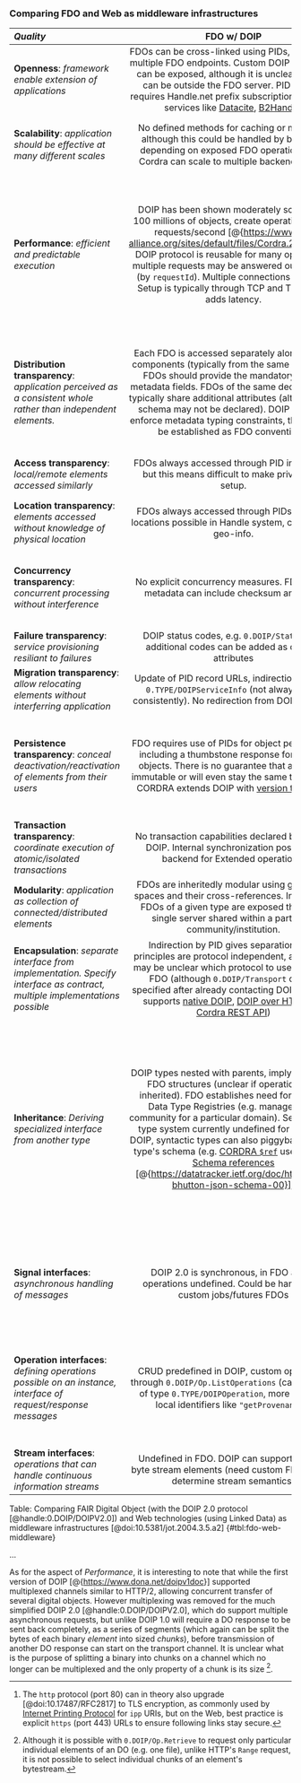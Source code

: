 
### Comparing FDO and Web as middleware infrastructures 


| *Quality* |  FDO w/ DOIP               | Web w/ Linked Data          |
|:----------|:--------------------------:|:--------------------------:|
| **Openness**: _framework enable extension of applications_ |  FDOs can be cross-linked using PIDs, pointing to multiple FDO endpoints. Custom DOIP operations can be exposed, although it is unclear if these can be outside the FDO server. PID minting requires Handle.net prefix subscription, or use of services like [Datacite](https://datacite.org/), [B2Handle](https://eudat.eu/services/userdoc/b2handle).  |  The Web is inheritedly open and made by cross-linked URLs.  Participation requires DNS domain purchase (many free alternatives also exists). PID minting can be free using PURL/ARK services, or can use DOI/Handle with HTTP redirects.  |
| **Scalability**: _application should be effective at many different scales_ |  No defined methods for caching or mirroring, although this could be handled by backend, depending on exposed FDO operations (e.g.  Cordra can scale to multiple backend nodes) |  Cache control headers reduce repeated transfer and assist explicit and transparent proxies for speed-up.  HTTP `GET` can be scaled to world-population-wide with Content-Delivery Networks (CDNs), while write-access scalability is typically manage by backend. |
| **Performance**: _efficient and predictable execution_ | DOIP has been shown moderately scalable to 100 millions of objects, create operation at 900 requests/second [@{https://www.rd-alliance.org/sites/default/files/Cordra.2022.pdf}]. DOIP protocol is reusable for many operations, multiple requests may be answered out of order (by `requestId`). Multiple connections possible. Setup is typically through TCP and TLS which adds latency. |  HTTP traffic is about 10% of global Internet traffic, excluding video and social networks [{@https://www.sandvine.com/global-internet-phenomena-report-2022}]. HTTP 1 connections are serial and reusable, and concurrent connections is common. HTTP/2 adds asynchronous responses and multiplexed streams [@doi:10.17487/RFC7540] but still has TCP+TLS startup costs.  For reduced latency [@{https://blog.cloudflare.com/http-3-vs-http-2/}], HTTP/3 [{@https://datatracker.ietf.org/doc/html/draft-ietf-quic-http-34}] use QUIC [@doi:10.17487/RFC9000]) rather than TCP, already adapted heavily (30% of EMEA traffic) of which [Instagram & Facebook video](https://engineering.fb.com/2020/10/21/networking-traffic/how-facebook-is-bringing-quic-to-billions/) is the majority of traffic. |
| **Distribution transparency**: _application perceived as a consistent whole rather than independent elements._  |  Each FDO is accessed separately along with its components (typically from the same endpoint). FDOs should provide the mandatory kernel metadata fields. FDOs of the same declared type typically share additional attributes (although that schema may not be declared). DOIP does not enforce metadata typing constraints, this need to be established as FDO conventions.  |  Each URL accessed separately. Common HTTP headers provide basic metadata, although it is often not reliable. A multitude of schemas and serializations for metadata exists, conventions might be implied by a declared profile or certain media types. Metadata is not always machine findable, may need pre-agreed API URI Templates [@doi:10.17487/RFC6570], content-negotiation [@{https://developer.mozilla.org/en-US/docs/Web/HTTP/Content_negotiation}] or FAIR Signposting [@{https://signposting.org/FAIR/}]. |
| **Access transparency**: _local/remote elements accessed similarly_ |  FDOs always accessed through PID indirection, but this means difficult to make private test setup.  |  Global HTTP protocol frequently used locally and behind firewalls, but at risk of non-global URIs (e.g. `http://localhost/object/1`) and SSL issues (e.g. self-signed certificates, local CAs) |
| **Location transparency**: _elements accessed without knowledge of physical location_  |  FDOs always accessed through PIDs. Multiple locations possible in Handle system, can expose geo-info.  |  PIDs and URL redirects. DNS aliases and IP routing can hide location. Geo-localized servers common for large cloud deployments.  |
| **Concurrency transparency**: _concurrent processing without interference_  |  No explicit concurrency measures. FDO kernel metadata can include checksum and date. |  HTTP operations are classified as being stateless/idempotent or not (e.g. `PUT` changes state, but can be repeated on failure), although these constraints are occassionally violated by Web applications. Cache control, `ETag` (~ checksum) and modification date in HTTP headers allows detection of concurrent changes on a single resource.  |
| **Failure transparency**: _service provisioning resiliant to failures_  |  DOIP status codes, e.g. `0.DOIP/Status.104`, additional codes can be added as custom attributes  |  HTTP [status codes](https://datatracker.ietf.org/doc/html/rfc7231#section-6.5) e.g. `404 Not Found`, structured error documents in Open API (??) |
| **Migration transparency**: _allow relocating elements without interferring application_ |  Update of PID record URLs, indirection through `0.TYPE/DOIPServiceInfo` (not always used consistently). No redirection from DOIP service. | HTTP `30x` status codes provide temporary or permanent redirections, commonly used for PURLs but also by endpoints. |
| **Persistence transparency**: _conceal deactivation/reactivation of elements from their users_ |  FDO requires use of PIDs for object persistence, including a thumbstone response for deleted objects. There is no guarantee that an FDO is immutable or will even stay the same type (note: CORDRA extends DOIP with [version tracking](https://www.cordra.org/documentation/design/object-versioning.html)).  |  URLs are not required to persist, although encouraged [@{https://www.w3.org/Provider/Style/URI}]. Persistence requires convention to use PIDs/PURLs and HTTP `410 Gone`.  An URL may change its content, change in type may sometimes force new URLs if exposing extensions like `.json`. Memento [@doi:10.17487/RFC7089] expose versioned snapshots. WebDAV `VERSION-CONTROL` method [@doi:10.17487/RFC3253] (used by SVN). |
| **Transaction transparency**: _coordinate execution of atomic/isolated transactions_ | No transaction capabilities declared by FDO or DOIP. Internal synchronization possible in backend for Extended operations.  |  Limited transaction capabilities (e.g. `If-Unmodified-Since`) on same resource. WebDAV [locking mechanisms](https://datatracker.ietf.org/doc/html/rfc4918#section-6) [@doi:10.17487/RFC4918] with `LOCK` and `UNLOCK` methods.  |
| **Modularity**: _application as collection of connected/distributed elements_ | FDOs are inheritedly modular using global PID spaces and their cross-references. In practice, FDOs of a given type are exposed through a single server shared within a particular community/institution.  |  The Web is inheritently modular in that distributed objects are cross-referenced within a global URI space. In practice, an API's set of resources will be exposed through a single HTTP service, but modularity enables fine-grained scalability in backend.  |
| **Encapsulation**: _separate interface from implementation. Specify interface as contract, multiple implementations possible_  |  Indirection by PID gives separation. FDO principles are protocol independent, although it may be unclear which protocol to use for which FDO (although `0.DOIP/Transport` can be specified after already contacting DOIP). Cordra supports [native DOIP](https://www.cordra.org/documentation/api/doip.html), [DOIP over HTTP](https://www.cordra.org/documentation/api/doip-api-for-http-clients.html) and [Cordra REST API](https://www.cordra.org/documentation/api/rest-api.html))  |  HTTP/1.1 semantics can seemlessly upgrade to HTTP/2 and HTTP/3. `http` vs `https` URIs exposes encryption detail [^1]. Implementation details may leak into URIs (e.g. `search.aspx`), countered by deliberate design of URI patterns [@{https://www.w3.org/Provider/Style/URI.html}] and PIDs via Persistent URLs (PURL).  |
| **Inheritance**: _Deriving specialized interface from another type_ | DOIP types nested with parents, implying shared FDO structures (unclear if operations are inherited). FDO establishes need for multiple Data Type Registries (e.g. managed by a community for a particular domain). Semantics of type system currently undefined for FDO and DOIP, syntactic types can also piggyback of FDO type's schema (e.g. [CORDRA `$ref`]((https://www.cordra.org/documentation/design/schemas.html#schema-references)) use of [JSON Schema references](https://json-schema.org/draft/2020-12/json-schema-core.html#references) [@{https://datatracker.ietf.org/doc/html/draft-bhutton-json-schema-00}])  | Syntactically Media Type with multiple suffixes [@{https://datatracker.ietf.org/doc/draft-ietf-mediaman-suffixes/00/}] (mainly used with `+json`), declaration of subtypes as profiles (RFC6906) [@doi:10.17487/RFC6906]. In metadata, semantic type systems (RDFS [@{http://www.w3.org/TR/rdf-schema/}], OWL2 [@{http://www.w3.org/TR/owl2-overview/}], SKOS [@{http://www.w3.org/TR/skos-primer}]). OpenAPI 3 [@{https://spec.openapis.org/oas/v3.1.0.html}] [inheritance and Polymorphism](https://spec.openapis.org/oas/v3.1.0#composition-and-inheritance-polymorphism). XML `xsd:schemaLocation` &`xsd:type` [@{http://www.w3.org/TR/xmlschema11-1/}], JSON `$schema` [@{https://datatracker.ietf.org/doc/html/draft-bhutton-json-schema-00}]), JSON-LD `@context` [@{http://www.w3.org/TR/json-ld/}]. Large number of domain-specific and general ontologies define semantic types, but finding and selecting remains a challenge. |
| **Signal interfaces**: _asynchronous handling of messages_ | DOIP 2.0 is synchronous, in FDO async operations undefined. Could be handled as custom jobs/futures FDOs | HTTP/2 [multiplexed streams](https://datatracker.ietf.org/doc/html/rfc7540#section-5) [@doi:10.17487/RFC7540], Web Sockets [@{https://websockets.spec.whatwg.org/}], Linked Data Notifications [@{https://www.w3.org/TR/ldn/}], AtomPub [@doi:10.17487/RFC5023], SWORD [@{https://swordapp.github.io/swordv3/swordv3.html}], Micropub, more typically ad-hoc jobs/futures REST resources |
| **Operation interfaces**: _defining operations possible on an instance, interface of request/response messages_ | CRUD predefined in DOIP, custom operations through `0.DOIP/Op.ListOperations` (can be FDOs of type `0.TYPE/DOIPOperation`, more typically local identifiers like `"getProvenance"`) | CRUD predefined in [HTTP methods](https://datatracker.ietf.org/doc/html/rfc7231#section-4.3) [@doi:10.17487/RFC7231], ([extended by registration](https://www.iana.org/assignments/http-methods/http-methods.xhtml)), URI Templates [@doi:10.17487/RFC6570], [OpenAPI operations](https://spec.openapis.org/oas/v3.1.0.html#operation-object) [@{https://spec.openapis.org/oas/v3.1.0.html}], HATEOAS incl. schema.org Actions [@{https://schema.org/docs/actions.html}), JSON HAL [@{https://datatracker.ietf.org/doc/html/draft-kelly-json-hal-08}] & Link headers (RFC8288) [@doi:10.17487/RFC8288] |
| **Stream interfaces**: _operations that can handle continuous information streams_ | Undefined in FDO. DOIP can support multiple byte stream elements (need custom FDO type to determine stream semantics) | HTTP 1.1 [@doi:10.17487/RFC7230] [chunked transfer](https://datatracker.ietf.org/doc/html/rfc7230#section-4.1), HLS (RFC8216) [@doi:10.17487/RFC8216], MPEG-DASH (ISO/IEC 23009-1:2019) [@{https://www.iso.org/standard/79329.html}]  |

Table: Comparing FAIR Digital Object (with the DOIP 2.0 protocol [@handle:0.DOIP/DOIPV2.0]) and Web technologies (using Linked Data) as middleware infrastructures [@doi:10.5381/jot.2004.3.5.a2]
{#tbl:fdo-web-middleware}

...

As for the aspect of _Performance_, it is interesting to note that while the first version of DOIP [@{https://www.dona.net/doipv1doc}] supported multiplexed channels similar to HTTP/2, allowing concurrent transfer of several digital objects. However multiplexing was removed for the much simplified DOIP 2.0 [@handle:0.DOIP/DOIPV2.0], which do support multiple asynchronous requests, but unlike DOIP 1.0 will require a DO response to be sent back completely, as a series of segments (which again can be split the bytes of each binary _element_ into sized _chunks_), before transmission of another DO response can start on the transport channel. It is unclear what is the purpose of splitting a binary into chunks on a channel which no longer can be multiplexed and the only property of a chunk is its size [^4]. 


[^1]: The `http` protocol (port 80) can in theory also upgrade [@doi:10.17487/RFC2817] to TLS encryption, as commonly used by [Internet Printing Protocol](https://www.rfc-editor.org/rfc/rfc8010.html#section-8.2) for `ipp` URIs, but on the Web, best practice is explicit `https` (port 443) URLs to ensure following links stay secure. 


[^4]: Although it is possible with `0.DOIP/Op.Retrieve` to request only particular individual elements of an DO (e.g. one file), unlike HTTP's `Range` request, it is not possible to select individual chunks of an element's bytestream.

